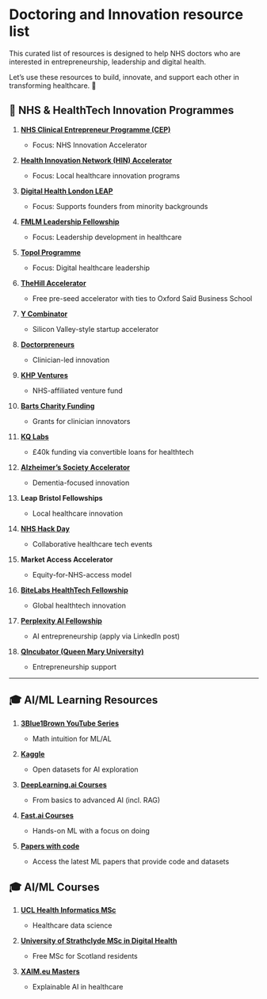 # Doctoring and Innovation resource list

This curated list of resources is designed to help NHS doctors who are interested in entrepreneurship, leadership and digital health. 

Let’s use these resources to build, innovate, and support each other in transforming healthcare. 🚀

## 🚀 NHS & HealthTech Innovation Programmes

1. **[NHS Clinical Entrepreneur Programme (CEP)](https://www.england.nhs.uk/clinical-entrepreneur/)**
   - Focus: NHS Innovation Accelerator  

2. **[Health Innovation Network (HIN) Accelerator](https://healthinnovationnetwork.com/)**
   - Focus: Local healthcare innovation programs  

3. **[Digital Health London LEAP](https://digitalhealth.london/leap)**
   - Focus: Supports founders from minority backgrounds  

4. **[FMLM Leadership Fellowship](https://www.fmlm.ac.uk/)**
   - Focus: Leadership development in healthcare  

5. **[Topol Programme](https://topol.hee.nhs.uk/)**
   - Focus: Digital healthcare leadership  

6. **[TheHill Accelerator](https://thehill.health/)**
   - Free pre-seed accelerator with ties to Oxford Saïd Business School  

7. **[Y Combinator](https://www.ycombinator.com/)**
   - Silicon Valley-style startup accelerator  

8. **[Doctorpreneurs](https://www.thedoctorpreneurs.com/)**
   - Clinician-led innovation  

9. **[KHP Ventures](https://www.khpventures.co.uk/)**
   - NHS-affiliated venture fund  

10. **[Barts Charity Funding](https://www.bartscharity.org.uk/)**
    - Grants for clinician innovators  

11. **[KQ Labs](https://www.crick.ac.uk/partnerships/kq-labs)**
    - £40k funding via convertible loans for healthtech  

12. **[Alzheimer’s Society Accelerator](https://www.alzheimers.org.uk/)**
    - Dementia-focused innovation  

13. **Leap Bristol Fellowships**
    - Local healthcare innovation  

14. **[NHS Hack Day](https://nhshackday.com)**
    - Collaborative healthcare tech events  

15. **Market Access Accelerator**
    - Equity-for-NHS-access model  

16. **[BiteLabs HealthTech Fellowship](https://www.bitelabs.io/pharma/global)**
    - Global healthtech innovation  

17. **[Perplexity AI Fellowship](https://www.linkedin.com/posts/willbrooke_perplexity-is-launching-an-ai-business-fellowship-activity-7300531214262669312-0-Cd)**
    - AI entrepreneurship (apply via LinkedIn post)
   
18. **[QIncubator (Queen Mary University)](https://www.qmul.ac.uk/careers/enterprise/programmes-for-entrepreneurs/qincubator/)**
    - Entrepreneurship support  

---

## 🎓 AI/ML Learning Resources

1. **[3Blue1Brown YouTube Series](https://youtube.com/@3blue1brown)**
   - Math intuition for ML/AL

2. **[Kaggle](https://www.kaggle.com/)**
   - Open datasets for AI exploration  

3. **[DeepLearning.ai Courses](https://www.deeplearning.ai/courses/)**
   - From basics to advanced AI (incl. RAG)  

4. **[Fast.ai Courses](https://course.fast.ai/)**
   - Hands-on ML with a focus on doing 

5. **[Papers with code](https://paperswithcode.com/)**
   - Access the latest ML papers that provide code and datasets 
   

## 🎓 AI/ML Courses

1. **[UCL Health Informatics MSc](https://www.ucl.ac.uk/)**
   - Healthcare data science  

2. **[University of Strathclyde MSc in Digital Health](https://www.dhi-scotland.com/masters-scholarships)**
   - Free MSc for Scotland residents  

3. **[XAIM.eu Masters](https://xaim.eu/)**
   - Explainable AI in healthcare  
